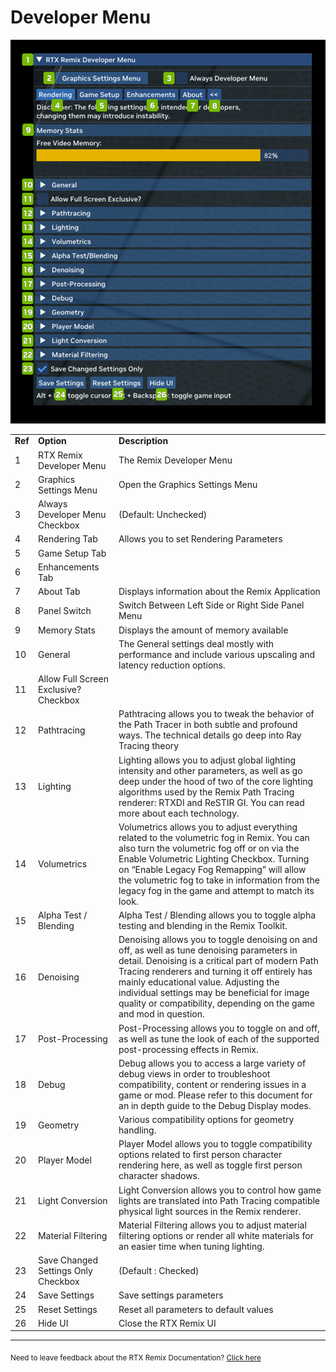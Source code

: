 # Developer Menu 

![DeveloperMenu](../data/images/rtxremix_035.png)


<table>
  <tr>
   <td><strong>Ref</strong>
   </td>
   <td><strong>Option</strong>
   </td>
   <td><strong>Description</strong>
   </td>
  </tr>
  <tr>
   <td>1
   </td>
   <td>RTX Remix Developer Menu
   </td>
   <td>The Remix Developer Menu
   </td>
  </tr>
  <tr>
   <td>2
   </td>
   <td>Graphics Settings Menu
   </td>
   <td>Open the Graphics Settings Menu
   </td>
  </tr>
  <tr>
   <td>3
   </td>
   <td>Always Developer Menu Checkbox
   </td>
   <td>(Default: Unchecked)
   </td>
  </tr>
  <tr>
   <td>4
   </td>
   <td>Rendering Tab
   </td>
   <td>Allows you to set Rendering Parameters
   </td>
  </tr>
  <tr>
   <td>5
   </td>
   <td>Game Setup Tab
   </td>
   <td><!--- Needs Description --->
   </td>
  </tr>
  <tr>
   <td>6
   </td>
   <td>Enhancements Tab
   </td>
   <td><!--- Needs Description --->
   </td>
  </tr>
  <tr>
   <td>7
   </td>
   <td>About Tab
   </td>
   <td>Displays information about the Remix Application
   </td>
  </tr>
  <tr>
   <td>8
   </td>
   <td>Panel Switch
   </td>
   <td>Switch Between Left Side or Right Side Panel Menu
   </td>
  </tr>
  <tr>
   <td>9
   </td>
   <td>Memory Stats
   </td>
   <td>Displays the amount of memory available
   </td>
  </tr>
  <tr>
   <td>10
   </td>
   <td>General
   </td>
   <td>The General settings deal mostly with performance and include various upscaling and latency reduction options.
   </td>
  </tr>
  <tr>
   <td>11
   </td>
   <td>Allow Full Screen Exclusive? Checkbox
   </td>
   <td><!--- Needs Description --->
   </td>
  </tr>
  <tr>
   <td>12
   </td>
   <td>Pathtracing
   </td>
   <td>Pathtracing allows you to tweak the behavior of the Path Tracer in both subtle and profound ways. The technical details go deep into Ray Tracing theory
   </td>
  </tr>
  <tr>
   <td>13
   </td>
   <td>Lighting
   </td>
   <td>Lighting allows you to adjust global lighting intensity and other parameters, as well as go deep under the hood of two of the core lighting algorithms used by the Remix Path Tracing renderer: RTXDI and ReSTIR GI. You can read more about each technology. 
   </td>
  </tr>
  <tr>
   <td>14
   </td>
   <td>Volumetrics
   </td>
   <td>Volumetrics allows you to adjust everything related to the volumetric fog in Remix. You can also turn the volumetric fog off or on via the Enable Volumetric Lighting Checkbox. Turning on “Enable Legacy Fog Remapping” will allow the volumetric fog to take in information from the legacy fog in the game and attempt to match its look. 
   </td>
  </tr>
  <tr>
   <td>15
   </td>
   <td>Alpha Test / Blending
   </td>
   <td>Alpha Test / Blending allows you to toggle alpha testing and blending in the Remix Toolkit. 
   </td>
  </tr>
  <tr>
   <td>16
   </td>
   <td>Denoising
   </td>
   <td>Denoising allows you to toggle denoising on and off, as well as tune denoising parameters in detail. Denoising is a critical part of modern Path Tracing renderers and turning it off entirely has mainly educational value. Adjusting the individual settings may be beneficial for image quality or compatibility, depending on the game and mod in question.
   </td>
  </tr>
  <tr>
   <td>17
   </td>
   <td>Post-Processing
   </td>
   <td>Post-Processing allows you to toggle on and off, as well as tune the look of each of the supported post-processing effects in Remix.
   </td>
  </tr>
  <tr>
   <td>18
   </td>
   <td>Debug
   </td>
   <td>Debug allows you to access a large variety of debug views in order to troubleshoot compatibility, content or rendering issues in a game or mod. Please refer to this document for an in depth guide to the Debug Display modes. 
   </td>
  </tr>
  <tr>
   <td>19
   </td>
   <td>Geometry
   </td>
   <td>Various compatibility options for geometry handling.
   </td>
  </tr>
  <tr>
   <td>20
   </td>
   <td>Player Model
   </td>
   <td>Player Model allows you to toggle compatibility options related to first person character rendering here, as well as toggle first person character shadows.
   </td>
  </tr>
  <tr>
   <td>21
   </td>
   <td>Light Conversion
   </td>
   <td>Light Conversion allows you to control how game lights are translated into Path Tracing compatible physical light sources in the Remix renderer.
   </td>
  </tr>
  <tr>
   <td>22
   </td>
   <td>Material Filtering
   </td>
   <td>Material Filtering allows you to adjust material filtering options or render all white materials for an easier time when tuning lighting. 
   </td>
  </tr>
  <tr>
   <td>23
   </td>
   <td>Save Changed Settings Only Checkbox
   </td>
   <td>(Default : Checked)
   </td>
  </tr>
  <tr>
   <td>24
   </td>
   <td>Save Settings
   </td>
   <td>Save settings parameters
   </td>
  </tr>
  <tr>
   <td>25
   </td>
   <td>Reset Settings
   </td>
   <td>Reset all parameters to default values
   </td>
  </tr>
  <tr>
   <td>26
   </td>
   <td>Hide UI
   </td>
   <td>Close the RTX Remix UI
   </td>
  </tr>
</table>

***
<sub> Need to leave feedback about the RTX Remix Documentation?  [Click here](https://docs.google.com/forms/d/1vym6SgptS4QJvp6ZKTN8Mu9yfd5yQc76B3KHIl-n4DQ/prefill) <sub>